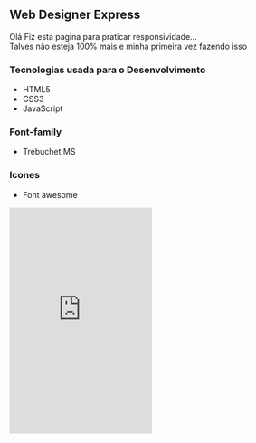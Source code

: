 ## Web Designer Express
<P>Olá Fiz esta pagina para praticar responsividade... <br> Talves não esteja 100% mais e minha primeira vez fazendo isso</p>

### Tecnologias usada para o Desenvolvimento
- HTML5
- CSS3
- JavaScript

### Font-family
- Trebuchet MS

### Icones
- Font awesome


<iframe src="https://web-designer.vercel.app/index.html" frameborder="0" width="50%" height="400px"></iframe>
